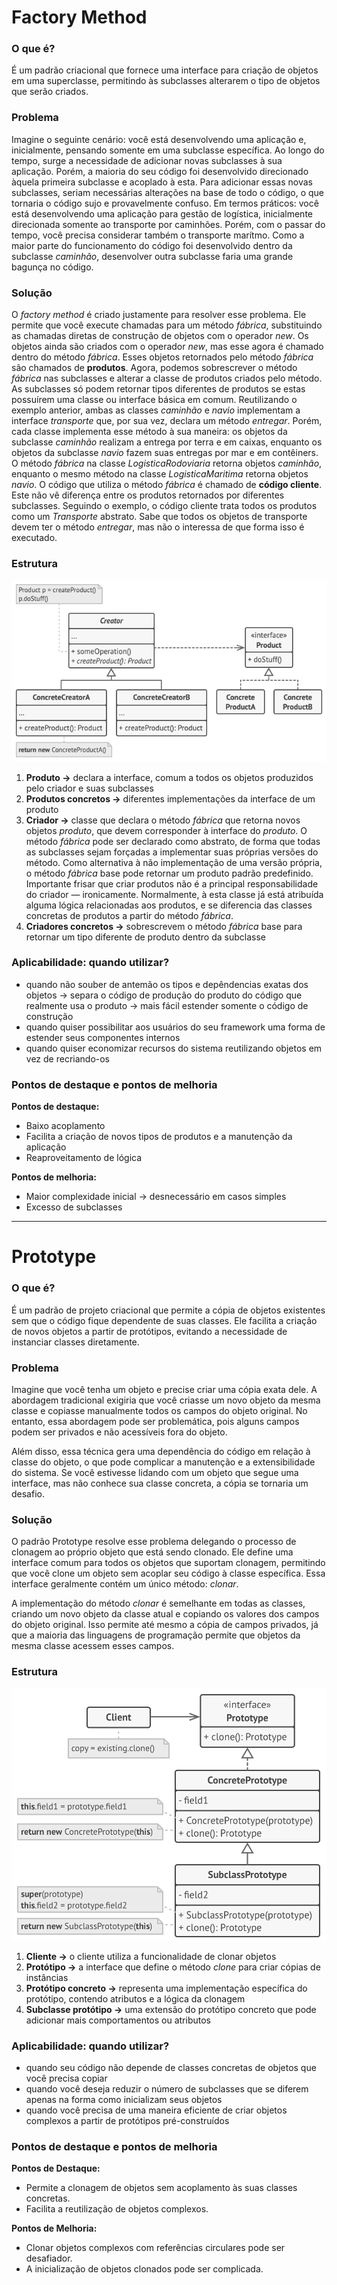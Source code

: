 # Factory Method

### O que é?

É um padrão criacional que fornece uma interface para criação de objetos em uma superclasse, permitindo às subclasses alterarem o tipo de objetos que serão criados.

### Problema

Imagine o seguinte cenário: você está desenvolvendo uma aplicação e, inicialmente, pensando somente em uma subclasse específica. Ao longo do tempo, surge a necessidade de adicionar novas subclasses à sua aplicação. Porém, a maioria do seu código foi desenvolvido direcionado àquela primeira subclasse e acoplado à esta. Para adicionar essas novas subclasses, seriam necessárias alterações na base de todo o código, o que tornaria o código sujo e provavelmente confuso.
Em termos práticos: você está desenvolvendo uma aplicação para gestão de logística, inicialmente direcionada somente ao transporte por caminhões. Porém, com o passar do tempo, você precisa considerar também o transporte marítmo. Como a maior parte do funcionamento do código foi desenvolvido dentro da subclasse *caminhão*, desenvolver outra subclasse faria uma grande bagunça no código.

### Solução

O *factory method* é criado justamente para resolver esse problema. Ele permite que você execute chamadas para um método *fábrica*, substituindo as chamadas diretas de construção de objetos com o operador *new*. Os objetos ainda são criados com o operador *new*, mas esse agora é chamado dentro do método *fábrica*. Esses objetos retornados pelo método *fábrica* são chamados de **produtos**. Agora, podemos sobrescrever o método *fábrica* nas subclasses e alterar a classe de produtos criados pelo método. 
As subclasses só podem retornar tipos diferentes de produtos se estas possuírem uma classe ou interface básica em comum. Reutilizando o exemplo anterior, ambas as classes *caminhão* e *navio* implementam a interface *transporte* que, por sua vez, declara um método *entregar*. Porém, cada classe implementa esse método à sua maneira: os objetos da subclasse *caminhão* realizam a entrega por terra e em caixas, enquanto os objetos da subclasse *navio* fazem suas entregas por mar e em contêiners. O método *fábrica* na classe *LogisticaRodoviaria* retorna objetos *caminhão*, enquanto o mesmo método na classe *LogisticaMaritima* retorna objetos *navio*.
O código que utiliza o método *fábrica* é chamado de **código cliente**. Este não vê diferença entre os produtos retornados por diferentes subclasses. Seguindo o exemplo, o código cliente trata todos os produtos como um *Transporte* abstrato. Sabe que todos os objetos de transporte devem ter o método *entregar*, mas não o interessa de que forma isso é executado.

### Estrutura

![alt text](factory_method.png)

1. **Produto →** declara a interface, comum a todos os objetos produzidos pelo criador e suas subclasses
2. **Produtos concretos →** diferentes implementações da interface de um produto
3. **Criador →** classe que declara o método *fábrica* que retorna novos objetos *produto*, que devem corresponder à interface do *produto*. O método *fábrica* pode ser declarado como abstrato, de forma que todas as subclasses sejam forçadas a implementar suas próprias versões do método. Como alternativa à não implementação de uma versão própria, o método *fábrica* base pode retornar um produto padrão predefinido. 
Importante frisar que criar produtos não é a principal responsabilidade do criador — ironicamente. Normalmente, à esta classe já está atribuída alguma lógica relacionadas aos produtos, e se diferencia das classes concretas de produtos a partir do método *fábrica*.
4. **Criadores concretos →** sobrescrevem o método *fábrica* base para retornar um tipo diferente de produto dentro da subclasse

### Aplicabilidade: **quando utilizar?**

- quando não souber de antemão os tipos e depêndencias exatas dos objetos → separa o código de produção do produto do código que realmente usa o produto → mais fácil estender somente o código de construção
- quando quiser possibilitar aos usuários do seu framework uma forma de estender seus componentes internos
- quando quiser economizar recursos do sistema reutilizando objetos em vez de recriando-os

### Pontos de destaque e pontos de melhoria
**Pontos de destaque:** 

- Baixo acoplamento
- Facilita a criação de novos tipos de produtos e a manutenção da aplicação
- Reaproveitamento de lógica

**Pontos de melhoria:**

- Maior complexidade inicial → desnecessário em casos simples
- Excesso de subclasses

---

# Prototype

### O que é?

É um padrão de projeto criacional que permite a cópia de objetos existentes sem que o código fique dependente de suas classes. Ele facilita a criação de novos objetos a partir de protótipos, evitando a necessidade de instanciar classes diretamente.

### Problema

Imagine que você tenha um objeto e precise criar uma cópia exata dele. A abordagem tradicional exigiria que você criasse um novo objeto da mesma classe e copiasse manualmente todos os campos do objeto original. No entanto, essa abordagem pode ser problemática, pois alguns campos podem ser privados e não acessíveis fora do objeto.

Além disso, essa técnica gera uma dependência do código em relação à classe do objeto, o que pode complicar a manutenção e a extensibilidade do sistema. Se você estivesse lidando com um objeto que segue uma interface, mas não conhece sua classe concreta, a cópia se tornaria um desafio.

### Solução

O padrão Prototype resolve esse problema delegando o processo de clonagem ao próprio objeto que está sendo clonado. Ele define uma interface comum para todos os objetos que suportam clonagem, permitindo que você clone um objeto sem acoplar seu código à classe específica. Essa interface geralmente contém um único método: *clonar*.

A implementação do método *clonar* é semelhante em todas as classes, criando um novo objeto da classe atual e copiando os valores dos campos do objeto original. Isso permite até mesmo a cópia de campos privados, já que a maioria das linguagens de programação permite que objetos da mesma classe acessem esses campos.

### Estrutura

![alt text](prototype.png)

1. **Cliente →** o cliente utiliza a funcionalidade de clonar objetos
2. **Protótipo →** a interface que define o método *clone* para criar cópias de instâncias
3. **Protótipo concreto →** representa uma implementação específica do protótipo, contendo atributos e a lógica da clonagem
4. **Subclasse protótipo →** uma extensão do protótipo concreto que pode adicionar mais comportamentos ou atributos

### Aplicabilidade: **quando utilizar?**

- quando seu código não depende de classes concretas de objetos que você precisa copiar
- quando você deseja reduzir o número de subclasses que se diferem apenas na forma como inicializam seus objetos
- quando você precisa de uma maneira eficiente de criar objetos complexos a partir de protótipos pré-construídos

### Pontos de destaque e pontos de melhoria
**Pontos de Destaque:**

- Permite a clonagem de objetos sem acoplamento às suas classes concretas.
- Facilita a reutilização de objetos complexos.

**Pontos de Melhoria:**

- Clonar objetos complexos com referências circulares pode ser desafiador.
- A inicialização de objetos clonados pode ser complicada.